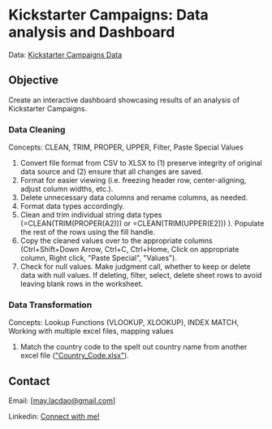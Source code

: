 # Kickstarter Campaigns: Data analysis and Dashboard

Data: [Kickstarter Campaigns Data](data/Data_Kickstarter_Projects.csv)

## Objective

Create an interactive dashboard showcasing results of an analysis of Kickstarter Campaigns.

### Data Cleaning

Concepts: CLEAN, TRIM, PROPER, UPPER, Filter, Paste Special Values

1. Convert file format from CSV to XLSX to (1) preserve integrity of original data source and (2) ensure that all changes are saved.
2. Format for easier viewing (i.e. freezing header row, center-aligning, adjust column widths, etc.).
3. Delete unnecessary data columns and rename columns, as needed.
4. Format data types accordingly.
5. Clean and trim individual string data types (=CLEAN(TRIM(PROPER(A2))) or =CLEAN(TRIM(UPPER(E2))) ). Populate the rest of the rows using the fill handle.
6. Copy the cleaned values over to the appropriate columns (Ctrl+Shift+Down Arrow, Ctrl+C, Ctrl+Home, Click on appropriate column, Right click, "Paste Special", "Values").
7. Check for null values. Make judgment call, whether to keep or delete data with null values. If deleting, filter, select, delete sheet rows to avoid leaving blank rows in the worksheet.

### Data Transformation

Concepts: Lookup Functions (VLOOKUP, XLOOKUP), INDEX MATCH, Working with multiple excel files, mapping values

1. Match the country code to the spelt out country name from another excel file (["Country_Code.xlsx"](analysis/Country_Code.xlsx)).

## Contact

Email: [may.lacdao@gmail.com]

Linkedin: [Connect with me!](https://www.linkedin.com/in/maylacdao/)
